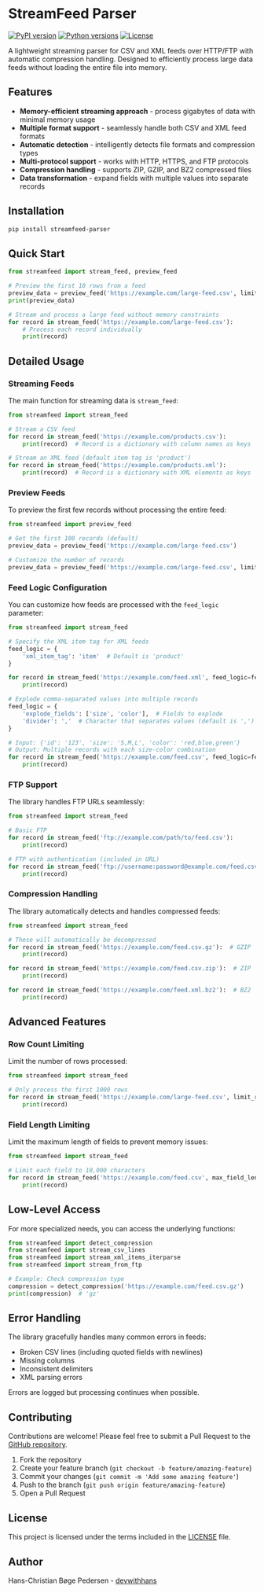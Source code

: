 # StreamFeed Parser

[![PyPI version](https://img.shields.io/pypi/v/streamfeed-parser.svg)](https://pypi.org/project/streamfeed-parser/)
[![Python versions](https://img.shields.io/pypi/pyversions/streamfeed-parser.svg)](https://pypi.org/project/streamfeed-parser/)
[![License](https://img.shields.io/github/license/devwithhans/streamfeed-parser.svg)](https://github.com/devwithhans/streamfeed-parser/LICENSE)

A lightweight streaming parser for CSV and XML feeds over HTTP/FTP with automatic compression handling. Designed to efficiently process large data feeds without loading the entire file into memory.

## Features

- **Memory-efficient streaming approach** - process gigabytes of data with minimal memory usage
- **Multiple format support** - seamlessly handle both CSV and XML feed formats
- **Automatic detection** - intelligently detects file formats and compression types
- **Multi-protocol support** - works with HTTP, HTTPS, and FTP protocols
- **Compression handling** - supports ZIP, GZIP, and BZ2 compressed files
- **Data transformation** - expand fields with multiple values into separate records

## Installation

```bash
pip install streamfeed-parser
```

## Quick Start

```python
from streamfeed import stream_feed, preview_feed

# Preview the first 10 rows from a feed
preview_data = preview_feed('https://example.com/large-feed.csv', limit_rows=10)
print(preview_data)

# Stream and process a large feed without memory constraints
for record in stream_feed('https://example.com/large-feed.csv'):
    # Process each record individually
    print(record)
```

## Detailed Usage

### Streaming Feeds

The main function for streaming data is `stream_feed`:

```python
from streamfeed import stream_feed

# Stream a CSV feed
for record in stream_feed('https://example.com/products.csv'):
    print(record)  # Record is a dictionary with column names as keys

# Stream an XML feed (default item tag is 'product')
for record in stream_feed('https://example.com/products.xml'):
    print(record)  # Record is a dictionary with XML elements as keys
```

### Preview Feeds

To preview the first few records without processing the entire feed:

```python
from streamfeed import preview_feed

# Get the first 100 records (default)
preview_data = preview_feed('https://example.com/large-feed.csv')

# Customize the number of records
preview_data = preview_feed('https://example.com/large-feed.csv', limit_rows=10)
```

### Feed Logic Configuration

You can customize how feeds are processed with the `feed_logic` parameter:

```python
from streamfeed import stream_feed

# Specify the XML item tag for XML feeds
feed_logic = {
    'xml_item_tag': 'item'  # Default is 'product'
}

for record in stream_feed('https://example.com/feed.xml', feed_logic=feed_logic):
    print(record)

# Explode comma-separated values into multiple records
feed_logic = {
    'explode_fields': ['size', 'color'],  # Fields to explode
    'divider': ','  # Character that separates values (default is ',')
}

# Input: {'id': '123', 'size': 'S,M,L', 'color': 'red,blue,green'}
# Output: Multiple records with each size-color combination
for record in stream_feed('https://example.com/feed.csv', feed_logic=feed_logic):
    print(record)
```

### FTP Support

The library handles FTP URLs seamlessly:

```python
from streamfeed import stream_feed

# Basic FTP
for record in stream_feed('ftp://example.com/path/to/feed.csv'):
    print(record)

# FTP with authentication (included in URL)
for record in stream_feed('ftp://username:password@example.com/feed.csv'):
    print(record)
```

### Compression Handling

The library automatically detects and handles compressed feeds:

```python
from streamfeed import stream_feed

# These will automatically be decompressed
for record in stream_feed('https://example.com/feed.csv.gz'):  # GZIP
    print(record)

for record in stream_feed('https://example.com/feed.csv.zip'):  # ZIP
    print(record)

for record in stream_feed('https://example.com/feed.xml.bz2'):  # BZ2
    print(record)
```

## Advanced Features

### Row Count Limiting

Limit the number of rows processed:

```python
from streamfeed import stream_feed

# Only process the first 1000 rows
for record in stream_feed('https://example.com/large-feed.csv', limit_rows=1000):
    print(record)
```

### Field Length Limiting

Limit the maximum length of fields to prevent memory issues:

```python
from streamfeed import stream_feed

# Limit each field to 10,000 characters
for record in stream_feed('https://example.com/feed.csv', max_field_length=10000):
    print(record)
```

## Low-Level Access

For more specialized needs, you can access the underlying functions:

```python
from streamfeed import detect_compression
from streamfeed import stream_csv_lines
from streamfeed import stream_xml_items_iterparse
from streamfeed import stream_from_ftp

# Example: Check compression type
compression = detect_compression('https://example.com/feed.csv.gz')
print(compression)  # 'gz'
```

## Error Handling

The library gracefully handles many common errors in feeds:

- Broken CSV lines (including quoted fields with newlines)
- Missing columns
- Inconsistent delimiters
- XML parsing errors

Errors are logged but processing continues when possible.

## Contributing

Contributions are welcome! Please feel free to submit a Pull Request to the [GitHub repository](https://github.com/devwithhans/streamfeed-parser).

1. Fork the repository
2. Create your feature branch (`git checkout -b feature/amazing-feature`)
3. Commit your changes (`git commit -m 'Add some amazing feature'`)
4. Push to the branch (`git push origin feature/amazing-feature`)
5. Open a Pull Request

## License

This project is licensed under the terms included in the [LICENSE](LICENSE) file.

## Author

Hans-Christian Bøge Pedersen - [devwithhans](https://github.com/devwithhans)
